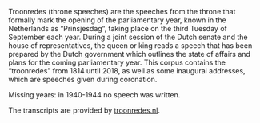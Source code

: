 Troonredes (throne speeches) are the speeches from the throne that formally mark the opening of the parliamentary year, known in the Netherlands as “Prinsjesdag”, taking place on the third Tuesday of September each year. During a joint session of the Dutch senate and the house of representatives, the queen or king reads a speech that has been prepared by the Dutch government which outlines the state of affairs and plans for the coming parliamentary year. This corpus contains the “troonredes” from 1814 until 2018, as well as some inaugural addresses, which are speeches given during coronation.

Missing years: in 1940-1944 no speech was written.

The transcripts are provided by [troonredes.nl](troonredes.nl).
